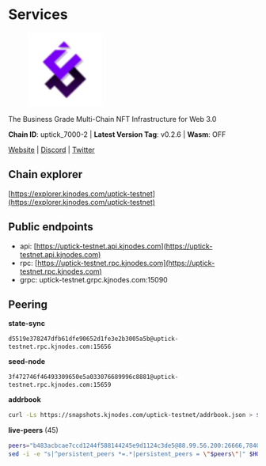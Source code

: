 # Services

<figure><img src="https://raw.githubusercontent.com/kj89/cosmos-images/main/logos/uptick.png" width="150" alt=""><figcaption></figcaption></figure>

The Business Grade Multi-Chain NFT Infrastructure for Web 3.0

**Chain ID**: uptick_7000-2 | **Latest Version Tag**: v0.2.6 | **Wasm**: OFF

[Website](https://uptick.network) | [Discord](https://discord.gg/UzeHS7fu5H) | [Twitter](https://twitter.com/uptickproject)




## Chain explorer
[https://explorer.kjnodes.com/uptick-testnet](https://explorer.kjnodes.com/uptick-testnet)

## Public endpoints

* api: [https://uptick-testnet.api.kjnodes.com](https://uptick-testnet.api.kjnodes.com)
* rpc: [https://uptick-testnet.rpc.kjnodes.com](https://uptick-testnet.rpc.kjnodes.com)
* grpc: uptick-testnet.grpc.kjnodes.com:15090

## Peering

**state-sync**

```text
d5519e378247dfb61dfe90652d1fe3e2b3005a5b@uptick-testnet.rpc.kjnodes.com:15656
```

**seed-node**

```text
3f472746f46493309650e5a033076689996c8881@uptick-testnet.rpc.kjnodes.com:15659
```

**addrbook**
```bash
curl -Ls https://snapshots.kjnodes.com/uptick-testnet/addrbook.json > $HOME/.uptickd/config/addrbook.json
```

**live-peers** (45)
```bash
peers="b483acbcae7ccd1244f588144245e9d1124c3de5@88.99.56.200:26666,7840c994f5d84bf114ebb10ba704ded1c1bd12fd@65.109.112.20:11054,dd8080d9ea1f3830370a4f51ca6fe858a3d32191@65.108.72.253:11656,5739ae6fab71ec95fb3112f4d1ea2845782fa9f7@54.92.137.6:26656,94734f927b16ff91f5e45875396295d6173ca918@74.50.70.118:11574,11995495f726f4e4c2ab74862fdb30e87c167448@65.108.195.235:27656,d5519e378247dfb61dfe90652d1fe3e2b3005a5b@65.109.68.190:15656,7dace139a0389ca95c5eda64ddf19a01e6d60d02@95.214.52.206:26656,1c66685cbf5c8dc0a739eb57c896d35eb2eed17c@141.94.139.233:28656,af5262526a0800a29a0a7194e1488a9fa62d0005@195.3.223.208:26656,962d620d21ce5caba3e765501dd9b309cfac234f@78.31.64.11:26356,dedd92019e364182bc24e7d4052fd7cefa94a976@65.108.200.60:20656,878101ab9ad2402bfd700a3da58223778461c753@185.245.182.152:26656,9d4d5e7c4f7c7cd0b7ef5fa580a0ea9e07f7bcc0@204.93.241.110:27656,49c86b1fdc3f99ac3108904aef4f64297f3f1415@209.222.97.81:26656,57876cfa3a101068885f302df69ff5556720af3b@154.26.137.198:36656,d8777278648d8fc93800692a8b96a7f104df4f9a@194.163.135.127:26656,a489dcbd4c5b7ef20d77c51dba217e85c631f463@65.108.105.48:20456,40a93c4be9e2dcb155d60e174c0e00d6808283e7@65.109.52.56:26656,61fc7df6cfcbe1403405a8ffe5b48f9b6ee75f28@213.136.86.80:46656,7a4f1c0baa2ff31c02163fb658c4eb8d119193c7@95.214.52.173:18656,0afb5ce897e69eec34fb32bf87f4a2f93f79e0b3@65.109.65.210:30656,2298edffe9306e4d9370233c1d29dab567829095@144.91.78.28:26656,70c19420bb2d40c5a6c3466c69ead6e0877b9cc7@45.85.250.108:26656,e05ef87e0f9a2940cf057aefde89abf8171b00fb@65.109.84.250:15656,1cc42ab449f3e3877d8f69ad78182cf9e07c2475@75.119.159.159:29656,9fda526bd693e6b35a877a087f0061d4f20a7fba@65.108.108.52:20656,1266d32b49d7472934028ed09454ebae1c7ce09e@65.108.71.80:26656,45f58ce671967a10933ea3e2279be03f0ebcb42c@85.114.134.219:16656,f58fd7ff25183e7e0dc3c35e667641129a8bc2cd@144.76.27.79:26656,eb5a3112a64944e2bd701ff8aa99ab95209c6310@185.198.27.110:26656,a818920590d15226a206ec4c73b1c5c20c56a435@65.21.134.202:26666,5badbf826e75a2afc216023dd2e7b8ad0eeb9fa6@136.243.88.91:7060,e9fee55fdf6668e4e04927cdd85bbbbc9e9e43b1@209.145.62.101:26656,bf3c106311f79ac69d7dd6adf57a632e03632cb6@209.126.2.184:26656,543044a94590b1d24a3596c097ed5e0274502114@65.108.69.17:26003,132dcd9cbd5e6155edb535e477ba8262bb008243@199.175.98.113:26656,3689cef89c3d87c32a1561b931af5ddd59328f5e@65.109.58.237:36656,34d28eeb7be1b245fd64ba2df4cdf62b5eb60dd3@202.61.240.155:30001,0148cb2bb6b646cb147b1651ad503fcf9abfc652@107.155.98.194:36656,2c952455a0e425081b54855091ab84c1fe73c4bc@65.108.231.124:10656,9f59596937807defb3f3e664c6e0c76b089b9bf6@168.119.124.130:60656,b8e76d2223663e9bc47351564f1017b6e89deeee@95.165.89.222:24476,639831661a14e798a3928eb3abc0a6329a172e9c@65.109.112.178:28656,9e51f3ab29137b4b1c8e0855e5bc1dc8d4f8d2b5@65.21.238.219:26656"
sed -i -e "s|^persistent_peers *=.*|persistent_peers = \"$peers\"|" $HOME/.uptickd/config/config.toml
```
